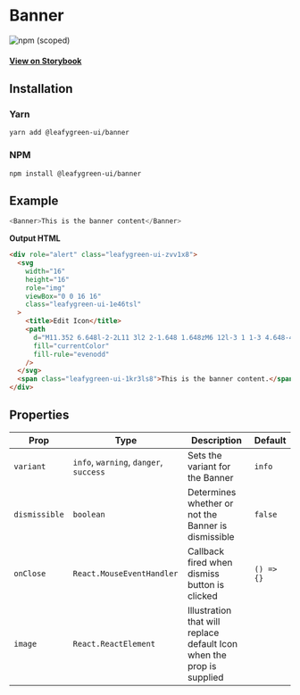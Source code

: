 # Banner

![npm (scoped)](https://img.shields.io/npm/v/@leafygreen-ui/banner.svg)

#### [View on Storybook](https://mongodb.github.io/leafygreen-ui/?path=/story/banner--default)

## Installation

### Yarn

```shell
yarn add @leafygreen-ui/banner
```

### NPM

```shell
npm install @leafygreen-ui/banner
```

## Example

```Javascript
<Banner>This is the banner content</Banner>
```

**Output HTML**

```html
<div role="alert" class="leafygreen-ui-zvv1x8">
  <svg
    width="16"
    height="16"
    role="img"
    viewBox="0 0 16 16"
    class="leafygreen-ui-1e46tsl"
  >
    <title>Edit Icon</title>
    <path
      d="M11.352 6.648l-2-2L11 3l2 2-1.648 1.648zM6 12l-3 1 1-3 4.648-4.648 2 2L6 12z"
      fill="currentColor"
      fill-rule="evenodd"
    />
  </svg>
  <span class="leafygreen-ui-1kr3ls8">This is the banner content.</span>
</div>
```

## Properties

| Prop          | Type                                   | Description                                                           | Default    |
| ------------- | -------------------------------------- | --------------------------------------------------------------------- | ---------- |
| `variant`     | `info`, `warning`, `danger`, `success` | Sets the variant for the Banner                                       | `info`     |
| `dismissible` | `boolean`                              | Determines whether or not the Banner is dismissible                   | `false`    |
| `onClose`     | `React.MouseEventHandler`              | Callback fired when dismiss button is clicked                         | `() => {}` |
| `image`       | `React.ReactElement`                   | Illustration that will replace default Icon when the prop is supplied |            |
